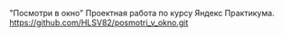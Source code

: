 "Посмотри в окно"
Проектная работа по курсу Яндекс Практикума.
https://github.com/HLSV82/posmotri_v_okno.git
